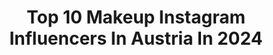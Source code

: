 ---
title: Top 10 Makeup Instagram Influencers In Austria In 2024
description: >-
  Find top makeup Instagram influencers in Austria in 2024. Most popular hashtags: #makeup #fashion #ootd #vienna.
platform: Instagram
hits: 77
text_top: Analyze the top-rated Instagram profiles on inBeat.
text_bottom: Our platform holds 77 Instagram influencers like this in Austria for you to collaborate.
profiles:
  - username: "lorenayessir"
    fullname: >-
      LORENA ANDESSNER
    bio: >-
      petite fashion, makeup, skincare, tattoos ✨ based in vienna podcast: einer geht noch
    location: "Austria"
    followers: 72978
    engagement: 143
    commentsToLikes: 0.009851
    id: ck0vwd4brt5og0i198cha8hmj
    verified: false
    hashtags: "#trending, #tattoos, #girlwithtattoos, #ootd"
  - username: "giveherglitter"
    fullname: >-
      Ursula Reiter
    bio: >-
      makeup | everything beauty | life vienna • linz
    location: "Austria"
    followers: 17667
    engagement: 84
    commentsToLikes: 0.064395
    id: ck0w3kb2hturt0i19kopndlop
    verified: false
    hashtags: "#drogerie, #skincare, #naturalmakeup, #hair"
  - username: "badgalfani"
    fullname: >-
      𝑀𝑎𝑘𝑒𝑢𝑝 𝐴𝑟𝑡𝑖𝑠𝑡 | 𝑆𝑖𝑛𝑔𝑒𝑟
    bio: >-
      where Langos meets Kaiserschmarrn certified & published Makeup Artist
    location: "Austria"
    followers: 40599
    engagement: 47
    commentsToLikes: 0.017539
    id: ck0vzntyqa0sj0i192771b0q2
    verified: false
    hashtags: "#ootd, #idealofsweden, #selfie, #vienna"
  - username: "shadesbynina"
    fullname: >-
      nina 🤍 makeup artist
    bio: >-
      hi friends! this is me sharing my life with you and doing makeup 🎨☺️ enjoy! • vienna | aut • makeup and creative stuff
    location: "Austria"
    followers: 5573
    engagement: 1138
    commentsToLikes: 0.087818
    id: ck8t0ixkis7tt0j7848javd0l
    verified: false
    hashtags: "#makeup4glam, #igersvienna, #muasfam, #eyeartist"
  - username: "model_athraa"
    fullname: >-
      عذراءالـعبيدي||Athraa alobide
    bio: >-
      🇦🇹Iraqi girl🇮🇶 ((model)) makeup 🤍 1/10♑️🧸 للاعلانات دايركت
    location: "Austria"
    followers: 143571
    engagement: 286
    commentsToLikes: 0.021189
    id: ck5zt38v9znuj0i14mrnpvzms
    verified: false
    hashtags: ""
  - username: "mattioner"
    fullname: >-
      Enigma
    bio: >-
      Matheos Szabo Half greek half hungarian Freelance makeup artist Drag artist Enigma Content creator 📍Vienna Bookings,PR, Collabs via Mail.
    location: "Austria"
    followers: 17132
    engagement: 355
    commentsToLikes: 0.015126
    id: ck5hs5l2ow1270i11as5egx90
    verified: false
    hashtags: "#drag, #dragqueens, #dragqueensofinstagram, #tatt"
  - username: "adi.hasic"
    fullname: >-
      Adi Hasic
    bio: >-
      Makeup artist- @adihasicmakeup Sarajevo🇧🇦 Perfume lover Fashion obsessed
    location: "Austria"
    followers: 10238
    engagement: 451
    commentsToLikes: 0.032187
    id: ck5cekt64l6xu0i11ixc6oq90
    verified: false
    hashtags: "#outfitinspiration, #travelphotography, #beard, #mensstreetstyle"
  - username: "sarah.stormborn"
    fullname: >-
      Sarah Stormborn
    bio: >-
      💉🇦🇹 medstudent 💋💄makeupaddict 🔮💀⚰🐲vamp/goth/dragonqueen 🃏♠real life-harley quinn use code „sstormborn“ at @newrockaustralia for 10% off 💸
    location: "Austria"
    followers: 13235
    engagement: 445
    commentsToLikes: 0.041414
    id: ck8t815ukiqas0j7802q56q8b
    verified: false
    hashtags: "#nugoth, #halloweencostume, #gothicstyle, #wearekillstar"
  - username: "tamara_tvl"
    fullname: >-
      Tamara
    bio: >-
      📍Austria 🇦🇹
    location: "Austria"
    followers: 150202
    engagement: 538
    commentsToLikes: 0.013919
    id: ck8t4we3883cq0j78ghdl5ikv
    verified: false
    hashtags: "#fashionstyle, #photooftheday, #art, #happy"
  - username: "vanessa.maria.inked"
    fullname: >-
      𝐕𝐚𝐧𝐞𝐬𝐬𝐚 Maria
    bio: >-
      🖤Cars| Lifestyle 🖤Switzerland 🖤 Business ♥️🔒 Love @daniel.jaufenthaler
    location: "Austria"
    followers: 45904
    engagement: 291
    commentsToLikes: 0.019751
    id: ck9h9xfhkac840j78i4giq3yf
    verified: false
    hashtags: "#tattoomodel, #lingeriesensual, #fashion, #inkedlife"
---